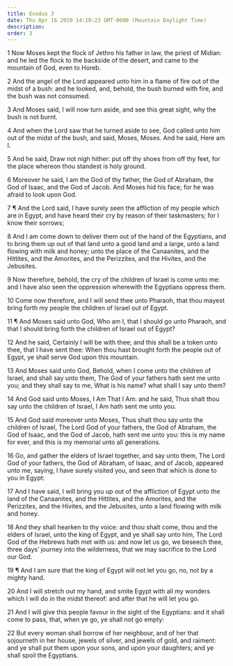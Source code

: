 ```yaml
---
title: Exodus 3
date: Thu Apr 16 2020 14:10:23 GMT-0600 (Mountain Daylight Time)
description: 
order: 3
---
```


<p>
  1 Now Moses kept the flock of Jethro his father in law, the priest of Midian:
  and he led the flock to the backside of the desert, and came to the mountain
  of God, even to Horeb.
</p>
<p>
  2 And the angel of the Lord appeared unto him in a flame of fire out of the
  midst of a bush: and he looked, and, behold, the bush burned with fire, and
  the bush was not consumed.
</p>
<p>
  3 And Moses said, I will now turn aside, and see this great sight, why the
  bush is not burnt.
</p>
<p>
  4 And when the Lord saw that he turned aside to see, God called unto him out
  of the midst of the bush, and said, Moses, Moses. And he said, Here am I.
</p>
<p>
  5 And he said, Draw not nigh hither: put off thy shoes from off thy feet, for
  the place whereon thou standest is holy ground.
</p>
<p>
  6 Moreover he said, I am the God of thy father, the God of Abraham, the God of
  Isaac, and the God of Jacob. And Moses hid his face; for he was afraid to look
  upon God.
</p>
<p>
  7 &#xB6; And the Lord said, I have surely seen the affliction of my people
  which are in Egypt, and have heard their cry by reason of their taskmasters;
  for I know their sorrows;
</p>
<p>
  8 And I am come down to deliver them out of the hand of the Egyptians, and to
  bring them up out of that land unto a good land and a large, unto a land
  flowing with milk and honey; unto the place of the Canaanites, and the
  Hittites, and the Amorites, and the Perizzites, and the Hivites, and the
  Jebusites.
</p>
<p>
  9 Now therefore, behold, the cry of the children of Israel is come unto me:
  and I have also seen the oppression wherewith the Egyptians oppress them.
</p>
<p>
  10 Come now therefore, and I will send thee unto Pharaoh, that thou mayest
  bring forth my people the children of Israel out of Egypt.
</p>
<p>
  11 &#xB6; And Moses said unto God, Who am I, that I should go unto Pharaoh,
  and that I should bring forth the children of Israel out of Egypt?
</p>
<p>
  12 And he said, Certainly I will be with thee; and this shall be a token unto
  thee, that I have sent thee: When thou hast brought forth the people out of
  Egypt, ye shall serve God upon this mountain.
</p>
<p>
  13 And Moses said unto God, Behold, when I come unto the children of Israel,
  and shall say unto them, The God of your fathers hath sent me unto you; and
  they shall say to me, What is his name? what shall I say unto them?
</p>
<p>
  14 And God said unto Moses, I Am That I Am: and he said, Thus shalt thou say
  unto the children of Israel, I Am hath sent me unto you.
</p>
<p>
  15 And God said moreover unto Moses, Thus shalt thou say unto the children of
  Israel, The Lord God of your fathers, the God of Abraham, the God of Isaac,
  and the God of Jacob, hath sent me unto you: this is my name for ever, and
  this is my memorial unto all generations.
</p>
<p>
  16 Go, and gather the elders of Israel together, and say unto them, The Lord
  God of your fathers, the God of Abraham, of Isaac, and of Jacob, appeared unto
  me, saying, I have surely visited you, and seen that which is done to you in
  Egypt:
</p>
<p>
  17 And I have said, I will bring you up out of the affliction of Egypt unto
  the land of the Canaanites, and the Hittites, and the Amorites, and the
  Perizzites, and the Hivites, and the Jebusites, unto a land flowing with milk
  and honey.
</p>
<p>
  18 And they shall hearken to thy voice: and thou shalt come, thou and the
  elders of Israel, unto the king of Egypt, and ye shall say unto him, The Lord
  God of the Hebrews hath met with us: and now let us go, we beseech thee, three
  days&#x2019; journey into the wilderness, that we may sacrifice to the Lord
  our God.
</p>
<p>
  19 &#xB6; And I am sure that the king of Egypt will not let you go, no, not by
  a mighty hand.
</p>
<p>
  20 And I will stretch out my hand, and smite Egypt with all my wonders which I
  will do in the midst thereof: and after that he will let you go.
</p>
<p>
  21 And I will give this people favour in the sight of the Egyptians: and it
  shall come to pass, that, when ye go, ye shall not go empty:
</p>
<p>
  22 But every woman shall borrow of her neighbour, and of her that sojourneth
  in her house, jewels of silver, and jewels of gold, and raiment: and ye shall
  put them upon your sons, and upon your daughters; and ye shall spoil the
  Egyptians.
</p>
